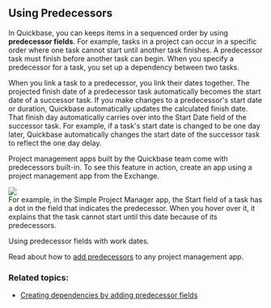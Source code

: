 ## Using Predecessors

In Quickbase, you can keeps items in a sequenced order by using **predecessor fields**. For example, tasks in a project can occur in a specific order where one task cannot start until another task finishes. A predecessor task must finish before another task can begin. When you specify a predecessor for a task, you set up a dependency between two tasks.

When you link a task to a predecessor, you link their dates together. The projected finish date of a predecessor task automatically becomes the start date of a successor task. If you make changes to a predecessor's start date or duration, Quickbase automatically updates the calculated finish date. That finish day automatically carries over into the Start Date field of the successor task. For example, if a task's start date is changed to be one day later, Quickbase automatically changes the start date of the successor task to reflect the one day delay.

Project management apps built by the Quickbase team come with predecessors built-in. To see this feature in action, create an app using a project management app from the Exchange. 

![](https://helpv2.quickbase.com/hc/article_attachments/33585688589844)  
For example, in the Simple Project Manager app, the Start field of a task has a dot in the field that indicates the predecessor. When you hover over it, it explains that the task cannot start until this date because of its predecessors.

Using predecessor fields with work dates.

Read about how to [add predecessors](https://helpv2.quickbase.com/hc/en-us/articles/4570317165076-Add-Dependencies-to-an-Existing-Project-Management-Application-) to any project management app.

### Related topics:

-   [Creating dependencies by adding predecessor fields](https://helpv2.quickbase.com/hc/en-us/articles/4570317165076-Add-Dependencies-to-an-Existing-Project-Management-Application-)